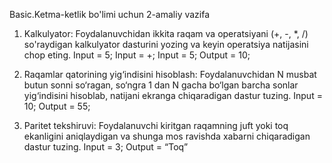 Basic.Ketma-ketlik bo'limi uchun 2-amaliy vazifa

1. Kalkulyator:
Foydalanuvchidan ikkita raqam va operatsiyani (+, -, *, /) so'raydigan kalkulyator dasturini yozing va keyin operatsiya natijasini chop eting.
Input = 5;
Input = +;
Input = 5;
Output = 10;

2. Raqamlar qatorining yig‘indisini hisoblash:
Foydalanuvchidan N musbat butun sonni so‘ragan, so‘ngra 1 dan N gacha bo‘lgan barcha sonlar yig‘indisini hisoblab, natijani ekranga chiqaradigan dastur tuzing.
Input = 10;
Output = 55;

3.  Paritet tekshiruvi:
Foydalanuvchi kiritgan raqamning juft yoki toq ekanligini aniqlaydigan va shunga mos ravishda xabarni chiqaradigan dastur tuzing.
Input = 3;
Output = “Toq”

